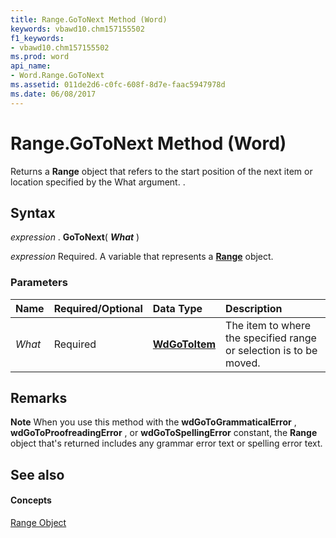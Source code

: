 ```yaml
---
title: Range.GoToNext Method (Word)
keywords: vbawd10.chm157155502
f1_keywords:
- vbawd10.chm157155502
ms.prod: word
api_name:
- Word.Range.GoToNext
ms.assetid: 011de2d6-c0fc-608f-8d7e-faac5947978d
ms.date: 06/08/2017
---
```



# Range.GoToNext Method (Word)

Returns a  **Range** object that refers to the start position of the next item or location specified by the What argument. .


## Syntax

 _expression_ . **GoToNext**( **_What_** )

 _expression_ Required. A variable that represents a **[Range](Word.Range.md)** object.


### Parameters



|**Name**|**Required/Optional**|**Data Type**|**Description**|
|:-----|:-----|:-----|:-----|
| _What_|Required| **[WdGoToItem](Word.WdGoToItem.md)**|The item to where the specified range or selection is to be moved.|

## Remarks




 **Note**  When you use this method with the  **wdGoToGrammaticalError** , **wdGoToProofreadingError** , or **wdGoToSpellingError** constant, the **Range** object that's returned includes any grammar error text or spelling error text.


## See also


#### Concepts


[Range Object](Word.Range.md)

